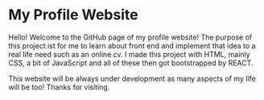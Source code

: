 # My Profile Website

Hello! Welcome to the GitHub page of my profile website! The purpose of this project ist for me 
to learn about front end and implement that idea to a real life need such as an online cv. I 
made this project with HTML, mainly CSS, a bit of JavaScript and all of these then got 
bootstrapped by REACT. 

This website will be always under development as many aspects of my life will be too! Thanks for 
visiting.